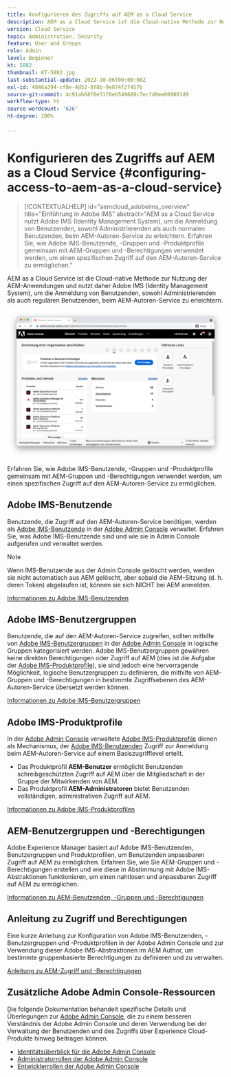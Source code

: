 ```yaml
---
title: Konfigurieren des Zugriffs auf AEM as a Cloud Service
description: AEM as a Cloud Service ist die Cloud-native Methode zur Nutzung der AEM-Anwendungen und nutzt daher Adobe IMS (Identity Management System), um die Anmeldung von Benutzenden, sowohl Administrierenden als auch regulären Benutzenden, beim AEM-Autoren-Service zu erleichtern. Erfahren Sie, wie Adobe IMS-Benutzende, Benutzergruppen und Produktprofile gemeinsam mit AEM-Gruppen und -Berechtigungen verwendet werden, um bestimmten Zugriff auf die AEM-Autoreninstanz zu gewähren.
version: Cloud Service
topic: Administration, Security
feature: User and Groups
role: Admin
level: Beginner
kt: 5882
thumbnail: KT-5882.jpg
last-substantial-update: 2022-10-06T00:00:00Z
exl-id: 4846a394-cf8e-4d52-8f8b-9e874f2f457b
source-git-commit: 4c91ab68f6e31f0eb549689c7ecfd0ee009801d9
workflow-type: ht
source-wordcount: '626'
ht-degree: 100%

---
```


# Konfigurieren des Zugriffs auf AEM as a Cloud Service {#configuring-access-to-aem-as-a-cloud-service}

>[!CONTEXTUALHELP]
>id="aemcloud_adobeims_overview"
>title="Einführung in Adobe IMS"
>abstract="AEM as a Cloud Service nutzt Adobe IMS (Identity Management System), um die Anmeldung von Benutzenden, sowohl Administrierenden als auch normalen Benutzenden, beim AEM-Autoren-Service zu erleichtern. Erfahren Sie, wie Adobe IMS-Benutzende, -Gruppen und -Produktprofile gemeinsam mit AEM-Gruppen und -Berechtigungen verwendet werden, um einen spezifischen Zugriff auf den AEM-Autoren-Service zu ermöglichen."

AEM as a Cloud Service ist die Cloud-native Methode zur Nutzung der AEM-Anwendungen und nutzt daher Adobe IMS (Identity Management System), um die Anmeldung von Benutzenden, sowohl Administrierenden als auch regulären Benutzenden, beim AEM-Autoren-Service zu erleichtern.

![Adobe Admin Console](./assets/hero.png)

Erfahren Sie, wie Adobe IMS-Benutzende, -Gruppen und -Produktprofile gemeinsam mit AEM-Gruppen und -Berechtigungen verwendet werden, um einen spezifischen Zugriff auf den AEM-Autoren-Service zu ermöglichen.

## Adobe IMS-Benutzende

Benutzende, die Zugriff auf den AEM-Autoren-Service benötigen, werden als [Adobe IMS-Benutzende](https://helpx.adobe.com/de/enterprise/using/set-up-identity.html) in der [Adobe Admin Console](https://adminconsole.adobe.com) verwaltet. Erfahren Sie, was Adobe IMS-Benutzende sind und wie sie in Admin Console aufgerufen und verwaltet werden.

>[!NOTE]
>
>Wenn IMS-Benutzende aus der Admin Console gelöscht werden, werden sie nicht automatisch aus AEM gelöscht, aber sobald die AEM-Sitzung (d. h. deren Token) abgelaufen ist, können sie sich NICHT bei AEM anmelden.


[Informationen zu Adobe IMS-Benutzenden](./adobe-ims-users.md)

## Adobe IMS-Benutzergruppen

Benutzende, die auf den AEM-Autoren-Service zugreifen, sollten mithilfe von [Adobe IMS-Benutzergruppen](https://helpx.adobe.com/de/enterprise/using/user-groups.html) in der [Adobe Admin Console](https://adminconsole.adobe.com) in logische Gruppen kategorisiert werden. Adobe IMS-Benutzergruppen gewähren keine direkten Berechtigungen oder Zugriff auf AEM (dies ist die Aufgabe der [Adobe IMS-Produktprofile](#adobe-ims-product-profiles)), sie sind jedoch eine hervorragende Möglichkeit, logische Benutzergruppen zu definieren, die mithilfe von AEM-Gruppen und -Berechtigungen in bestimmte Zugriffsebenen des AEM-Autoren-Service übersetzt werden können.

[Informationen zu Adobe IMS-Benutzergruppen](./adobe-ims-user-groups.md)

## Adobe IMS-Produktprofile

In der [Adobe Admin Console](https://adminconsole.adobe.com) verwaltete [Adobe IMS-Produktprofile](https://helpx.adobe.com/de/enterprise/using/manage-permissions-and-roles.html) dienen als Mechanismus, der [Adobe IMS-Benutzenden](#adobe-ims-users) Zugriff zur Anmeldung beim AEM-Autoren-Service auf einem Basiszugrifflevel erteilt.

+ Das Produktprofil __AEM-Benutzer__ ermöglicht Benutzenden schreibgeschützten Zugriff auf AEM über die Mitgliedschaft in der Gruppe der Mitwirkenden von AEM.
+ Das Produktprofil __AEM-Administratoren__ bietet Benutzenden vollständigen, administrativen Zugriff auf AEM.

[Informationen zu Adobe IMS-Produktprofilen](./adobe-ims-product-profiles.md)

## AEM-Benutzergruppen und -Berechtigungen

Adobe Experience Manager basiert auf Adobe IMS-Benutzenden, Benutzergruppen und Produktprofilen, um Benutzenden anpassbaren Zugriff auf AEM zu ermöglichen. Erfahren Sie, wie Sie AEM-Gruppen und -Berechtigungen erstellen und wie diese in Abstimmung mit Adobe IMS-Abstraktionen funktionieren, um einen nahtlosen und anpassbaren Zugriff auf AEM zu ermöglichen.

[Informationen zu AEM-Benutzenden, -Gruppen und -Berechtigungen](./aem-users-groups-and-permissions.md)

## Anleitung zu Zugriff und Berechtigungen

Eine kurze Anleitung zur Konfiguration von Adobe IMS-Benutzenden, -Benutzergruppen und -Produktprofilen in der Adobe Admin Console und zur Verwendung dieser Adobe IMS-Abstraktionen im AEM Author, um bestimmte gruppenbasierte Berechtigungen zu definieren und zu verwalten.

[Anleitung zu AEM-Zugriff und -Berechtigungen](./walk-through.md)

## Zusätzliche Adobe Admin Console-Ressourcen

Die folgende Dokumentation behandelt spezifische Details und Überlegungen zur [Adobe Admin Console](https://adminconsole.adobe.com), die zu einem besseren Verständnis der Adobe Admin Console und deren Verwendung bei der Verwaltung der Benutzenden und des Zugriffs über Experience Cloud-Produkte hinweg beitragen können.

+ [Identitätsüberblick für die Adobe Admin Console](https://helpx.adobe.com/de/enterprise/using/identity.html)
+ [Administratorrollen der Adobe Admin Console](https://helpx.adobe.com/de/enterprise/using/admin-roles.html)
+ [Entwicklerrollen der Adobe Admin Console](https://helpx.adobe.com/de/enterprise/using/manage-developers.html)
